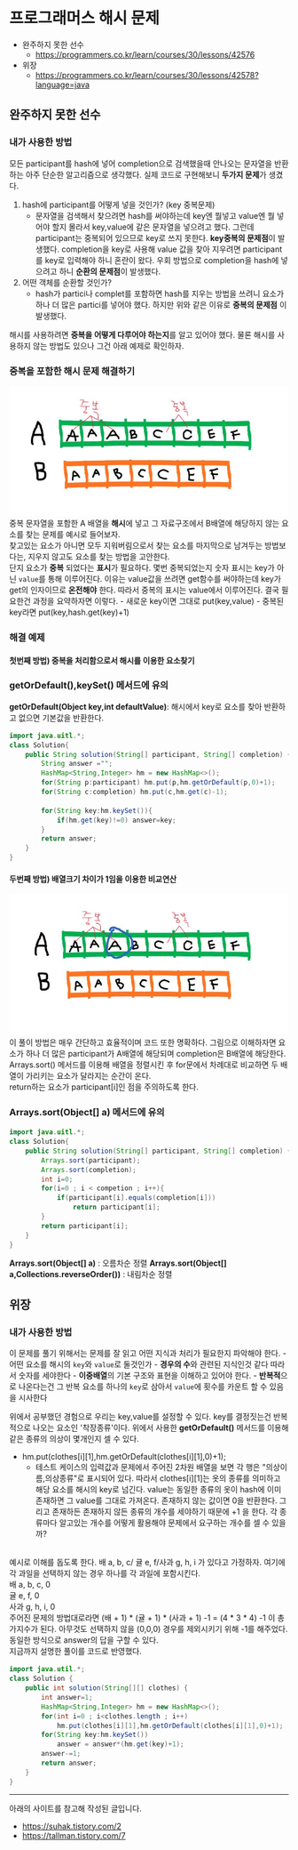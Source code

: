 # 프로그래머스 해시 문제 
- 완주하지 못한 선수
    - https://programmers.co.kr/learn/courses/30/lessons/42576
- 위장
    - https://programmers.co.kr/learn/courses/30/lessons/42578?language=java

## 완주하지 못한 선수
### 내가 사용한 방법
모든 participant를 hash에 넣어 completion으로 검색했을때 안나오는 문자열을 반환하는 아주 단순한 알고리즘으로 생각했다. 실제 코드로 구현해보니 **두가지 문제**가 생겼다.
1. hash에 participant를 어떻게 넣을 것인가? (key 중복문제)
    - 문자열을 검색해서 찾으려면 hash를 써야하는데 key엔 뭘넣고 value엔 뭘 넣어야 할지 몰라서 key,value에 같은 문자열을 넣으려고 했다. 그런데 participant는 중복되어 있으므로 key로 쓰지 못한다. **key중복의 문제점**이 발생했다. completion을 key로 사용해 value 값을 찾아 지우려면 participant를 key로 입력해야 하니 혼란이 왔다. 우회 방법으로 completion을 hash에 넣으려고 하니 **순환의 문제점**이 발생했다.
2. 어떤 객체를 순환할 것인가?
    - hash가 partici나 complet를 포함하면 hash를 지우는 방법을 쓰려니 요소가 하나 더 많은 partici를 넣어야 했다. 하지만 위와 같은 이유로 **중복의 문제점** 이 발생했다.

해시를 사용하려면 **중복을 어떻게 다루어야 하는지**를 알고 있어야 했다. 물론 해시를 사용하지 않는 방법도 있으나 그건 아래 예제로 확인하자.

### 중복을 포함한 해시 문제 해결하기
![img load fail](./imgs/sameArrays.JPG)
중복 문자열을 포함한 A 배열을 **해시**에 넣고 그 자료구조에서 B배열에 해당하지 않는 요소를 찾는 문제를 예시로 들어보자.<br> 찾고있는 요소가 아니면 모두 지워버림으로서 찾는 요소를 마지막으로 남겨두는 방법보다는, 지우지 않고도 요소를 찾는 방법을 고안한다.<br> 단지 요소가 **중복** 되었다는 **표시**가 필요하다. 몇번 중복되었는지 숫자 표시는 key가 아닌 <code>value</code>를 통해 이루어진다. 이유는 value값을 쓰려면 get함수를 써야하는데 key가 get의 인자이므로 **온전해야** 한다. 따라서 중복의 표시는 value에서 이루어진다. 결국 필요한건 과정을 요약하자면 이렇다.
    - 새로운 key이면 그대로 put(key,value)
    - 중복된 key라면 put(key,hash.get(key)+1)

### 해결 예제
#### 첫번째 방법) 중복을 처리함으로서 해시를 이용한 요소찾기
### getOrDefault(),keySet() 메서드에 유의

 **getOrDefault(Object key,int defaultValue)**: 해시에서 key로 요소를 찾아 반환하고 없으면 기본값을 반환한다.
 
```java
import java.uitl.*;
class Solution{
    public String solution(String[] participant, String[] completion) {
        String answer ="";
        HashMap<String,Integer> hm = new HashMap<>();
        for(String p:participant) hm.put(p,hm.getOrDefault(p,0)+1);
        for(String c:completion) hm.put(c,hm.get(c)-1);

        for(String key:hm.keySet()){
            if(hm.get(key)!=0) answer=key;
        }
        return answer;
    }
}
```


#### 두번째 방법) 배열크기 차이가 1임을 이용한 비교연산
![img load fail](./imgs/sameArrays2.JPG)
이 풀이 방법은 매우 간단하고 효율적이며 코드 또한 명확하다. 그림으로 이해하자면 요소가 하나 더 많은 participant가 A배열에 해당되며 completion은 B배열에 해당한다. Arrays.sort() 메서드를 이용해 배열을 정렬시킨 후 for문에서 차례대로 비교하면 두 배열이 가리키는 요소가 달라지는 순간이 온다. <br>
return하는 요소가 participant[i]인 점을 주의하도록 한다.
### Arrays.sort(Object[] a) 메서드에 유의
```java
import java.uitl.*;
class Solution{
    public String solution(String[] participant, String[] completion) {
        Arrays.sort(participant);
        Arrays.sort(completion);
        int i=0;
        for(i=0 ; i	< competion ; i++){
            if(participant[i].equals(completion[i]))
                return participant[i];
        }
        return participant[i];
    }
}
```

**Arrays.sort(Object[] a)** : 오름차순 정렬
**Arrays.sort(Object[] a,Collections.reverseOrder())** : 내림차순 정렬


## 위장
### 내가 사용한 방법
이 문제를 풀기 위해서는 문제를 잘 읽고 어떤 지식과 처리가 필요한지 파악해야 한다.
    - 어떤 요소를 해시의 <code>key</code>와 <code>value</code>로 둘것인가
    - **경우의 수**와 관련된 지식인것 같다 따라서 숫자를 세야한다
    - **이중배열**의 기본 구조와 표현을 이해하고 있어야 한다.
    - **반복적**으로 나온다는건 그 반복 요소를 하나의 <code>key</code>로 삼아서 <code>value</code>에 횟수를 카운트 할 수 있음을 시사한다

위에서 공부했던 경험으로 우리는 key,value를 설정할 수 있다. key를 결정짓는건 반복적으로 나오는 요소인 '착장종류'이다. 위에서 사용한 **getOrDefault()** 메서드를 이용해 같은 종류의 의상이 몇개인지 셀 수 있다. <br>
- hm.put(clothes[i][1],hm.getOrDefault(clothes[i][1],0)+1);
    - 테스트 케이스의 입력값과 문제에서 주어진 2차원 배열을 보면 각 행은 "의상이름,의상종류"로 표시되어 있다. 따라서 clothes[i][1]는 옷의 종류를 의미하고 해당 요소를 해시의 key로 넘긴다. value는 동일한 종류의 옷이 hash에 이미 존재하면 그 value를 그대로 가져온다. 존재하지 않는 값이면 0을 반환한다. 그리고 존재하든 존재하지 않든 종류의 개수를 세야하기 때문에 +1 을 한다. 
각 종류마다 알고있는 개수를 어떻게 활용해야 문제에서 요구하는 개수를 셀 수 있을까?<br><br>

예시로 이해를 돕도록 한다. 배 a, b, c/ 귤 e, f/사과 g, h, i 가 있다고 가정하자. 여기에 각 과일을 선택하지 않는 경우 하나를 각 과일에 포함시킨다.<br>
배 a, b, c, 0 <br>
귤 e, f, 0 <br>
사과 g, h, i, 0 <br> 
주어진 문제의 방법대로라면 (배 + 1) * (귤 + 1) * (사과 + 1) -1 = (4 * 3 * 4) -1 이 총 가지수가 된다. 아무것도 선택하지 않을 (0,0,0) 경우를 제외시키기 위해 -1를 해주었다. 동일한 방식으로 answer의 답을 구할 수 있다. <br>
지금까지 설명한 풀이를 코드로 반영했다. 

```java
import java.util.*;
class Solution {
    public int solution(String[][] clothes) {
        int answer=1;
        HashMap<String,Integer> hm = new HashMap<>();
        for(int i=0 ; i<clothes.length ; i++)
            hm.put(clothes[i][1],hm.getOrDefault(clothes[i][1],0)+1);
        for(String key:hm.keySet())
            answer = answer*(hm.get(key)+1);
        answer-=1;
        return answer;
    }
}
```


---
아래의 사이트를 참고해 작성된 글입니다.
- https://suhak.tistory.com/2
- https://tallman.tistory.com/7